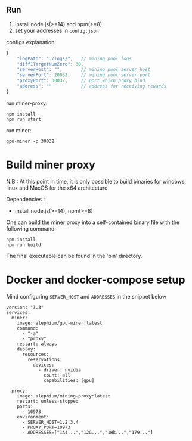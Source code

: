 ## Run

1. install node.js(>=14) and npm(>=8)
2. set your addresses in `config.json`

configs explanation:

```javascript
{
    "logPath": "./logs/",   // mining pool logs
    "diff1TargetNumZero": 30,
    "serverHost": "",       // mining pool server host
    "serverPort": 20032,    // mining pool server port
    "proxyPort": 30032,     // port which proxy bind
    "address": ""           // address for receiving rewards
}
```

run miner-proxy:

```shell
npm install
npm run start
```

run miner:

```shell
gpu-miner -p 30032
```

# Build miner proxy

N.B : At this point in time, it is only possible to build binaries for windows, linux and MacOS for the x64 architecture

Dependencies :
- install node.js(>=14), npm(>=8)

One can build the miner proxy into a self-contained binary file with the following command:
```shell
npm install
npm run build
```

The final executable can be found in the 'bin' directory.

# Docker and docker-compose setup

Mind configuring `SERVER_HOST` and `ADDRESSES` in the snippet below

```
version: "3.3"
services:
  miner:
    image: alephium/gpu-miner:latest
    command:
      - "-a"
      - "proxy"
    restart: always
    deploy:
      resources:
        reservations:
          devices:
            - driver: nvidia
              count: all
              capabilities: [gpu]

  proxy:
    image: alephium/mining-proxy:latest
    restart: unless-stopped
    ports:
      - 10973
    environment:
      - SERVER_HOST=1.2.3.4
      - PROXY_PORT=10973
      - ADDRESSES=["1A4...","12G...","1Hk...","179..."]
```
